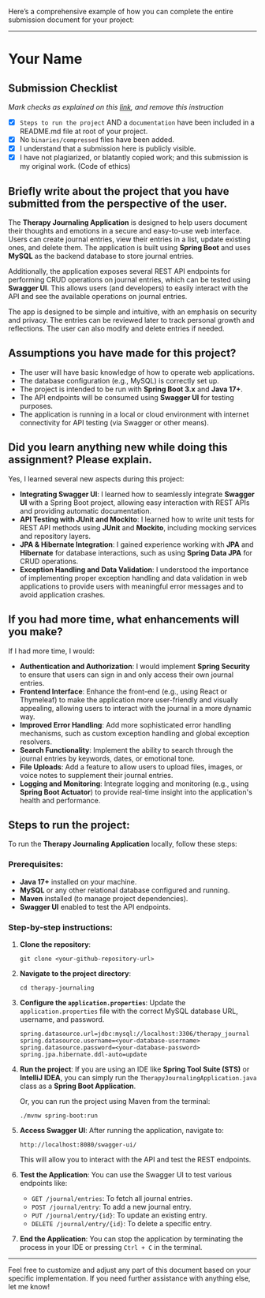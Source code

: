 Here’s a comprehensive example of how you can complete the entire submission document for your project:

---

# Your Name

## Submission Checklist
*Mark checks as explained on this [link](https://docs.github.com/en/free-pro-team@latest/github/managing-your-work-on-github/about-task-lists#creating-task-lists), and remove this instruction*

- [x] `Steps to run the project` AND a `documentation` have been included in a README.md file at root of your project.
- [x] No `binaries/compressed` files have been added.
- [x] I understand that a submission here is publicly visible.
- [x] I have not plagiarized, or blatantly copied work; and this submission is my original work. (Code of ethics)

## Briefly write about the project that you have submitted from the perspective of the user.
The **Therapy Journaling Application** is designed to help users document their thoughts and emotions in a secure and easy-to-use web interface. Users can create journal entries, view their entries in a list, update existing ones, and delete them. The application is built using **Spring Boot** and uses **MySQL** as the backend database to store journal entries. 

Additionally, the application exposes several REST API endpoints for performing CRUD operations on journal entries, which can be tested using **Swagger UI**. This allows users (and developers) to easily interact with the API and see the available operations on journal entries.

The app is designed to be simple and intuitive, with an emphasis on security and privacy. The entries can be reviewed later to track personal growth and reflections. The user can also modify and delete entries if needed.

## Assumptions you have made for this project?
- The user will have basic knowledge of how to operate web applications.
- The database configuration (e.g., MySQL) is correctly set up.
- The project is intended to be run with **Spring Boot 3.x** and **Java 17+**.
- The API endpoints will be consumed using **Swagger UI** for testing purposes.
- The application is running in a local or cloud environment with internet connectivity for API testing (via Swagger or other means).

## Did you learn anything new while doing this assignment? Please explain.
Yes, I learned several new aspects during this project:
- **Integrating Swagger UI**: I learned how to seamlessly integrate **Swagger UI** with a Spring Boot project, allowing easy interaction with REST APIs and providing automatic documentation.
- **API Testing with JUnit and Mockito**: I learned how to write unit tests for REST API methods using **JUnit** and **Mockito**, including mocking services and repository layers.
- **JPA & Hibernate Integration**: I gained experience working with **JPA** and **Hibernate** for database interactions, such as using **Spring Data JPA** for CRUD operations.
- **Exception Handling and Data Validation**: I understood the importance of implementing proper exception handling and data validation in web applications to provide users with meaningful error messages and to avoid application crashes.

## If you had more time, what enhancements will you make?
If I had more time, I would:
- **Authentication and Authorization**: I would implement **Spring Security** to ensure that users can sign in and only access their own journal entries.
- **Frontend Interface**: Enhance the front-end (e.g., using React or Thymeleaf) to make the application more user-friendly and visually appealing, allowing users to interact with the journal in a more dynamic way.
- **Improved Error Handling**: Add more sophisticated error handling mechanisms, such as custom exception handling and global exception resolvers.
- **Search Functionality**: Implement the ability to search through the journal entries by keywords, dates, or emotional tone.
- **File Uploads**: Add a feature to allow users to upload files, images, or voice notes to supplement their journal entries.
- **Logging and Monitoring**: Integrate logging and monitoring (e.g., using **Spring Boot Actuator**) to provide real-time insight into the application's health and performance.

## Steps to run the project:
To run the **Therapy Journaling Application** locally, follow these steps:

### Prerequisites:
- **Java 17+** installed on your machine.
- **MySQL** or any other relational database configured and running.
- **Maven** installed (to manage project dependencies).
- **Swagger UI** enabled to test the API endpoints.

### Step-by-step instructions:
1. **Clone the repository**:
   ```
   git clone <your-github-repository-url>
   ```

2. **Navigate to the project directory**:
   ```
   cd therapy-journaling
   ```

3. **Configure the `application.properties`**:
   Update the `application.properties` file with the correct MySQL database URL, username, and password.
   ```properties
   spring.datasource.url=jdbc:mysql://localhost:3306/therapy_journal
   spring.datasource.username=<your-database-username>
   spring.datasource.password=<your-database-password>
   spring.jpa.hibernate.ddl-auto=update
   ```

4. **Run the project**:
   If you are using an IDE like **Spring Tool Suite (STS)** or **IntelliJ IDEA**, you can simply run the `TherapyJournalingApplication.java` class as a **Spring Boot Application**.

   Or, you can run the project using Maven from the terminal:
   ```
   ./mvnw spring-boot:run
   ```

5. **Access Swagger UI**:
   After running the application, navigate to:
   ```
   http://localhost:8080/swagger-ui/
   ```
   This will allow you to interact with the API and test the REST endpoints.

6. **Test the Application**:
   You can use the Swagger UI to test various endpoints like:
   - `GET /journal/entries`: To fetch all journal entries.
   - `POST /journal/entry`: To add a new journal entry.
   - `PUT /journal/entry/{id}`: To update an existing entry.
   - `DELETE /journal/entry/{id}`: To delete a specific entry.

7. **End the Application**:
   You can stop the application by terminating the process in your IDE or pressing `Ctrl + C` in the terminal.

---

Feel free to customize and adjust any part of this document based on your specific implementation. If you need further assistance with anything else, let me know!
